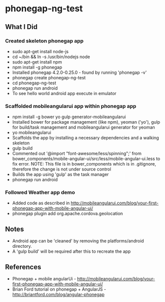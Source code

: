 # phonegap-ng-test

## What I Did

### Created skeleton phonegap app

- sudo apt-get install node-js
- cd ~/bin && ln -s /usr/bin/nodejs node
- sudo apt-get install npm
- npm install -g phonegap
 - Installed phonegap 4.2.0-0.25.0 - found by running 'phonegap -v'
- phonegap create phonegap-ng-test
- cd phonegap-ng-test
- phonegap run android
 - To see hello world android app execute in emulator

### Scaffolded mobileangularui app within phonegap app

- npm install -g bower yo gulp generator-mobileangularui
 - Installed bower for package management (like npm), yeoman ('yo'), gulp for build/task management and mobileangularui generator for yeoman
- yo mobileangularui
 - Scaffolds the app by installing a necessary dependencies and a walking skeleton
- gulp build
 - Commented out '@import "font-awesome/less/spinning";' from bower_components/mobile-angular-ui/src/less/mobile-angular-ui.less to fix error. NOTE: This file is in bower_components which is in .gitignore, therefore the change is not under source control
 - Builds the app using 'gulp' as the task manager
- phonegap run android

### Followed Weather app demo

- Added code as described in http://mobileangularui.com/blog/your-first-phonegap-app-with-mobile-angular-ui/
- phonegap plugin add org.apache.cordova.geolocation

## Notes

- Android app can be 'cleaned' by removing the platforms/android directory.
 - A 'gulp build' will be required after this to recreate the app

## References

- Phonegap + mobile angularUi - http://mobileangularui.com/blog/your-first-phonegap-app-with-mobile-angular-ui/
- Brian Ford tutorial on phonegap + AngularJS - http://briantford.com/blog/angular-phonegap


